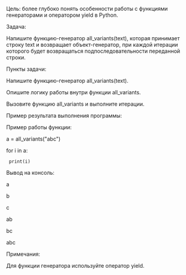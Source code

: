 Цель: более глубоко понять особенности работы с функциями генераторами и оператором yield в Python.

Задача:

Напишите функцию-генератор all_variants(text), которая принимает строку text и возвращает объект-генератор, при каждой итерации которого будет возвращаться подпоследовательности переданной строки.

Пункты задачи:

Напишите функцию-генератор all_variants(text).

Опишите логику работы внутри функции all_variants.

Вызовите функцию all_variants и выполните итерации.

Пример результата выполнения программы:

Пример работы функции:

a = all_variants("abc")

for i in a:

     print(i)

Вывод на консоль:

a

b

c

ab

bc

abc

Примечания:

Для функции генератора используйте оператор yield.
